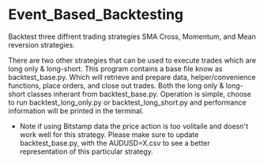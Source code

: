 # Event_Based_Backtesting
Backtest three diffrent trading strategies SMA Cross, Momentum, and Mean reversion strategies.  

There are two other strategies that can be used to execute trades which are long only & long-short. This program contains a base file know as backtest_base.py. Which will retrieve and prepare data, helper/convenience functions, place orders, and close out trades. Both the long only & long-short classes inherant from backtest_base.py. Operation is simple, choose to run backtest_long_only.py or backtest_long_short.py and performance information will be printed in the terminal.

* Note if using Bitstamp data the price action is too volitaile and doesn't work well for this strategy. Please make sure to update backtest_base.py, with the AUDUSD=X.csv to see a better representation of this particular strategy.
